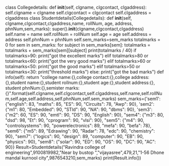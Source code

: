 class Collegedetails:
    def __init__(self, clgname, clgcontact, clgaddress):
        self.clgname = clgname
        self.clgcontact = clgcontact
        self.clgaddress = clgaddress
class Studentdetails(Collegedetails):
    def __init__(self, clgname,clgcontact,clgaddress,name, rollNum, age, address, phnNum,sem_marks):
        super().__init__(clgname,clgcontact,clgaddress)
        self.name = name
        self.rollNum = rollNum
        self.age = age
        self.address = address
        self.phnNum = phnNum
        self.sem_marks=sem_marks
        totalmarks = 0
        for sem in sem_marks:
            for subject in sem_marks[sem]:
                totalmarks = totalmarks + sem_marks[sem][subject]
        print(totalmarks / 40)
        if totalmarks>90:
            print("got the excellent marks")
        elif totalmarks>80 or totalmarks<60:
            print("got the very good marks")
        elif totalmarks>60 or totalmarks<50:
            print("got the good marks")
        elif totalmarks>50 or totalmarks<30:
            print("threshold marks")
        else:
            print("got the bad marks")
    def info(self):
        return "college name:{},college contact:{},college address:{},student name:{},student rollnum:{},student age:{},student address:{}, student phnNum:{},semister marks:{}".format(self.clgname,self.clgcontact,self.clgaddress,self.name,self.rollNum,self.age,self.address,self.phnNum,self.sem_marks)
sem_marks={'sem1': {"english": 83, "maths": 85, "ES": 90, "Circuits": 78, "Awp": 90},
                         'sem2': {"m1": 80, "Embedded": 90, "STld": 90, "NA": 90, "dbms": 90},
                         'sem3': {"m2": 60, "ES": 90, "emtl": 90, "DS": 90, "English": 90},
                         "sem4": {"m3": 80, "dsd": 98, "Et": 90, "cprogram": 90, "vlsi": 90},
                         "sem5": {"m4": 90, "controlsystems": 90, "powerelectronics": 89, "mefa": 90, "befa": 78},
                         "sem6": {"m5": 89, "Edrawing": 90, "Radar": 78, "edc": 90, "chemistry": 90},
                         "sem7": {"logics": 90, "design": 89, "computer": 90, "EB": 90, "physics": 90},
                         "sem8": {"solar": 90, "ED": 90, "OS": 90, "DC": 90, "AC": 90}}
Result=Studentdetails("Ravindra college of engineering",9100819982,"Near by bustop ","vijayasree",479,21,"1-56 Dhone mandal kurnool city",9876543210,sem_marks)
print(Result.info())
